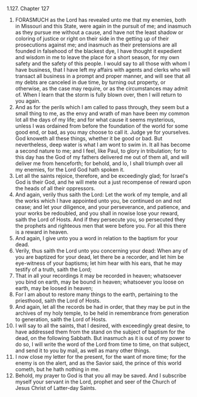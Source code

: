1.127. Chapter 127
1. FORASMUCH as the Lord has revealed unto me that my enemies, both in Missouri and this State, were again in the pursuit of me; and inasmuch as they pursue me without a cause, and have not the least shadow or coloring of justice or right on their side in the getting up of their prosecutions against me; and inasmuch as their pretensions are all founded in falsehood of the blackest dye, I have thought it expedient and wisdom in me to leave the place for a short season, for my own safety and the safety of this people. I would say to all those with whom I have business, that I have left my affairs with agents and clerks who will transact all business in a prompt and proper manner, and will see that all my debts are canceled in due time, by turning out property, or otherwise, as the case may require, or as the circumstances may admit of. When I learn that the storm is fully blown over, then I will return to you again.
2. And as for the perils which I am called to pass through, they seem but a small thing to me, as the envy and wrath of man have been my common lot all the days of my life; and for what cause it seems mysterious, unless I was ordained from before the foundation of the world for some good end, or bad, as you may choose to call it. Judge ye for yourselves. God knoweth all these things, whether it be good or bad. But nevertheless, deep water is what I am wont to swim in. It all has become a second nature to me; and I feel, like Paul, to glory in tribulation; for to this day has the God of my fathers delivered me out of them all, and will deliver me from henceforth; for behold, and lo, I shall triumph over all my enemies, for the Lord God hath spoken it.
3. Let all the saints rejoice, therefore, and be exceedingly glad; for Israel's God is their God, and he will mete out a just recompense of reward upon the heads of all their oppressors.
4. And again, verily thus saith the Lord: Let the work of my temple, and all the works which I have appointed unto you, be continued on and not cease; and let your diligence, and your perseverance, and patience, and your works be redoubled, and you shall in nowise lose your reward, saith the Lord of Hosts. And if they persecute you, so persecuted they the prophets and righteous men that were before you. For all this there is a reward in heaven.
5. And again, I give unto you a word in relation to the baptism for your dead.
6. Verily, thus saith the Lord unto you concerning your dead: When any of you are baptized for your dead, let there be a recorder, and let him be eye-witness of your baptisms; let him hear with his ears, that he may testify of a truth, saith the Lord;
7. That in all your recordings it may be recorded in heaven; whatsoever you bind on earth, may be bound in heaven; whatsoever you loose on earth, may be loosed in heaven;
8. For I am about to restore many things to the earth, pertaining to the priesthood, saith the Lord of Hosts.
9. And again, let all the records be had in order, that they may be put in the archives of my holy temple, to be held in remembrance from generation to generation, saith the Lord of Hosts.
10. I will say to all the saints, that I desired, with exceedingly great desire, to have addressed them from the stand on the subject of baptism for the dead, on the following Sabbath. But inasmuch as it is out of my power to do so, I will write the word of the Lord from time to time, on that subject, and send it to you by mail, as well as many other things.
11. I now close my letter for the present, for the want of more time; for the enemy is on the alert, and as the Savior said, the prince of this world cometh, but he hath nothing in me.
12. Behold, my prayer to God is that you all may be saved. And I subscribe myself your servant in the Lord, prophet and seer of the Church of Jesus Christ of Latter-day Saints.

